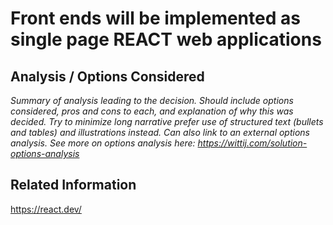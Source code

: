 # Front ends will be implemented as single page REACT web applications

## Analysis / Options Considered
*Summary of analysis leading to the decision. Should include options considered, pros and cons to each, and explanation of why this was decided. Try to minimize long narrative prefer use of structured text (bullets and tables) and illustrations instead. Can also link to an external options analysis. See more on options analysis here: https://wittij.com/solution-options-analysis* 

## Related Information
https://react.dev/

